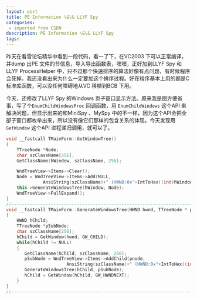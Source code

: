 ```yaml
---
layout: post
title: PE Information \&\& LLYF Spy
categories: 
 - imported from CSDN
description: PE Information \&\& LLYF Spy
tags: 
---
```


昨天在看雪论坛精华中看到一段代码，看一了下，在VC2003 下可以正常编译，并dump 出PE 文件的节信息，导入导出函数表，嘿嘿，正好加到LLYF Spy 和LLYF ProcessHelper 中，只不过那个快速排序的算法好像有点问题，有时候程序会死掉。我还没看出来为什么一定要加这个排序过程。好在程序基本上用的都是C 标准库函数，可以没任何障碍地从VC 移植到BCB 下用。

今天，还修改了LLYF Spy 的Windows 页子窗口显示方法。原来我是图方便省事，写了个`EnumChildWindowsProc` 回调函数，用 `EnumChildWindows` 这个API 来解决问题，但显示出来的和MiniSpy 、MySpy 中的不一样，因为这个API会把全部子窗口都枚举出来，所以没有像它们那样的包含关系的体现。今天发现用`GetWindow` 这个API 进程递归调用，就可以了。

```cpp
void __fastcall TMainForm::GetWindowTree()
{
    TTreeNode *Node;
    char szClassName[256];
    GetClassName(hWindow, szClassName, 256);

    WndTreeView->Items->Clear();
    Node = WndTreeView->Items->Add(NULL,
              AnsiString(szClassName)+" (HWND:0x"+IntToHex((int)hWindow,8)+")");
    this->GenerateWindowsTree(hWindow, Node);
    WndTreeView->FullExpand();
}
//---------------------------------------------------------------------------
void __fastcall TMainForm::GenerateWindowsTree(HWND hwnd, TTreeNode * pnode)
{
    HWND hChild;
    TTreeNode *pSubNode;
    char szClassName[256];
    hChild = GetWindow(hwnd, GW_CHILD);
    while(hChild != NULL)
    {
       GetClassName(hChild, szClassName, 256);
       pSubNode = WndTreeView->Items->AddChild(pnode,
                       AnsiString(szClassName)+" (HWND:0x"+IntToHex((int)hChild,8)+")");
       GenerateWindowsTree(hChild, pSubNode);
       hChild = GetWindow(hChild, GW_HWNDNEXT);
    }
}
//---------------------------------------------------------------------------
```